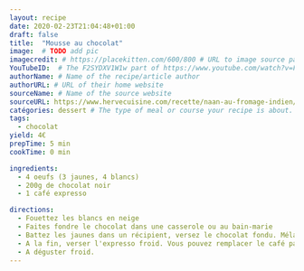 ```yaml
---
layout: recipe
date: 2020-02-23T21:04:48+01:00
draft: false    
title:  "Mousse au chocolat"
image:  # TODO add pic
imagecredit: # https://placekitten.com/600/800 # URL to image source page, website, or creator
YouTubeID:  # The F2SYDXV1W1w part of https://www.youtube.com/watch?v=F2SYDXV1W1w
authorName: # Name of the recipe/article author
authorURL: # URL of their home website
sourceName: # Name of the source website
sourceURL: https://www.hervecuisine.com/recette/naan-au-fromage-indien/
catégories: dessert # The type of meal or course your recipe is about. For example: "dinner", "entree", or "dessert".
tags:
  - chocolat
yield: 4€ 
prepTime: 5 min
cookTime: 0 min

ingredients:
  - 4 oeufs (3 jaunes, 4 blancs)
  - 200g de chocolat noir
  - 1 café expresso

directions:
  - Fouettez les blancs en neige
  - Faites fondre le chocolat dans une casserole ou au bain-marie
  - Battez les jaunes dans un récipient, versez le chocolat fondu. Mélangez. Et incorporez délicatement les blancs en neige à l'aide d'une spatule. 
  - A la fin, verser l'expresso froid. Vous pouvez remplacer le café par des arômes d'amande amer...
  - A déguster froid. 
---
```

